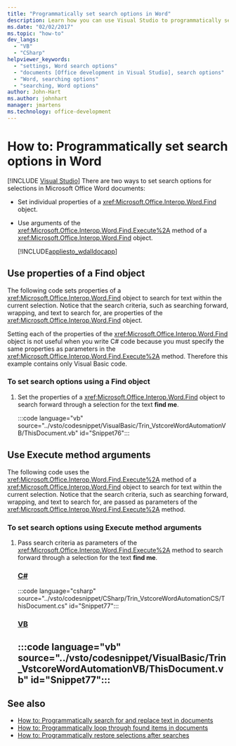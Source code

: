 ```yaml
---
title: "Programmatically set search options in Word"
description: Learn how you can use Visual Studio to programmatically set search options for selections in Microsoft Word.
ms.date: "02/02/2017"
ms.topic: "how-to"
dev_langs:
  - "VB"
  - "CSharp"
helpviewer_keywords:
  - "settings, Word search options"
  - "documents [Office development in Visual Studio], search options"
  - "Word, searching options"
  - "searching, Word options"
author: John-Hart
ms.author: johnhart
manager: jmartens
ms.technology: office-development
---
```

# How to: Programmatically set search options in Word

 [!INCLUDE [Visual Studio](~/includes/applies-to-version/vs-windows-only.md)]
  There are two ways to set search options for selections in Microsoft Office Word documents:

- Set individual properties of a <xref:Microsoft.Office.Interop.Word.Find> object.

- Use arguments of the <xref:Microsoft.Office.Interop.Word.Find.Execute%2A> method of a <xref:Microsoft.Office.Interop.Word.Find> object.

  [!INCLUDE[appliesto_wdalldocapp](../vsto/includes/appliesto-wdalldocapp-md.md)]

## Use properties of a Find object
 The following code sets properties of a <xref:Microsoft.Office.Interop.Word.Find> object to search for text within the current selection. Notice that the search criteria, such as searching forward, wrapping, and text to search for, are properties of the <xref:Microsoft.Office.Interop.Word.Find> object.

 Setting each of the properties of the <xref:Microsoft.Office.Interop.Word.Find> object is not useful when you write C# code because you must specify the same properties as parameters in the <xref:Microsoft.Office.Interop.Word.Find.Execute%2A> method. Therefore this example contains only Visual Basic code.

### To set search options using a Find object

1. Set the properties of a <xref:Microsoft.Office.Interop.Word.Find> object to search forward through a selection for the text **find me**.

     :::code language="vb" source="../vsto/codesnippet/VisualBasic/Trin_VstcoreWordAutomationVB/ThisDocument.vb" id="Snippet76":::

## Use Execute method arguments
 The following code uses the <xref:Microsoft.Office.Interop.Word.Find.Execute%2A> method of a <xref:Microsoft.Office.Interop.Word.Find> object to search for text within the current selection. Notice that the search criteria, such as searching forward, wrapping, and text to search for, are passed as parameters of the <xref:Microsoft.Office.Interop.Word.Find.Execute%2A> method.

### To set search options using Execute method arguments

1. Pass search criteria as parameters of the <xref:Microsoft.Office.Interop.Word.Find.Execute%2A> method to search forward through a selection for the text **find me**.

     ### [C#](#tab/csharp)
     :::code language="csharp" source="../vsto/codesnippet/CSharp/Trin_VstcoreWordAutomationCS/ThisDocument.cs" id="Snippet77":::

     ### [VB](#tab/vb)
     :::code language="vb" source="../vsto/codesnippet/VisualBasic/Trin_VstcoreWordAutomationVB/ThisDocument.vb" id="Snippet77":::
     ---

## See also
- [How to: Programmatically search for and replace text in documents](../vsto/how-to-programmatically-search-for-and-replace-text-in-documents.md)
- [How to: Programmatically loop through found items in documents](../vsto/how-to-programmatically-loop-through-found-items-in-documents.md)
- [How to: Programmatically restore selections after searches](../vsto/how-to-programmatically-restore-selections-after-searches.md)
